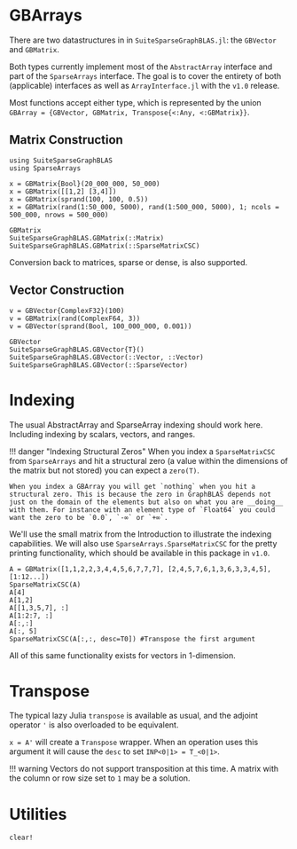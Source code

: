 # GBArrays

There are two datastructures in in `SuiteSparseGraphBLAS.jl`: the `GBVector` and `GBMatrix`.

Both types currently implement most of the `AbstractArray` interface and part of the `SparseArrays`
interface. 
The goal is to cover the entirety of both (applicable) interfaces as well as `ArrayInterface.jl`
with the `v1.0` release. 

Most functions accept either type, which is represented by the union 
`GBArray = {GBVector, GBMatrix, Transpose{<:Any, <:GBMatrix}}`. 

## Matrix Construction
```@setup mat
using SuiteSparseGraphBLAS
using SparseArrays
```
```@repl mat
x = GBMatrix{Bool}(20_000_000, 50_000)
x = GBMatrix([[1,2] [3,4]])
x = GBMatrix(sprand(100, 100, 0.5))
x = GBMatrix(rand(1:50_000, 5000), rand(1:500_000, 5000), 1; ncols = 500_000, nrows = 500_000)
```

```@docs
GBMatrix
SuiteSparseGraphBLAS.GBMatrix(::Matrix)
SuiteSparseGraphBLAS.GBMatrix(::SparseMatrixCSC)
```
Conversion back to matrices, sparse or dense, is also supported.
## Vector Construction
```@repl mat
v = GBVector{ComplexF32}(100)
v = GBMatrix(rand(ComplexF64, 3))
v = GBVector(sprand(Bool, 100_000_000, 0.001))
```

```@docs
GBVector
SuiteSparseGraphBLAS.GBVector{T}()
SuiteSparseGraphBLAS.GBVector(::Vector, ::Vector)
SuiteSparseGraphBLAS.GBVector(::SparseVector)
```

# Indexing

The usual AbstractArray and SparseArray indexing should work here. Including indexing by scalars, vectors, and ranges.

!!! danger "Indexing Structural Zeros"
    When you index a `SparseMatrixCSC` from `SparseArrays` and hit a structural zero (a value within the dimensions of the matrix but not stored) you can expect a `zero(T)`.

    When you index a GBArray you will get `nothing` when you hit a structural zero. This is because the zero in GraphBLAS depends not just on the domain of the elements but also on what you are __doing__ with them. For instance with an element type of `Float64` you could want the zero to be `0.0`, `-∞` or `+∞`.

We'll use the small matrix from the Introduction to illustrate the indexing capabilities. We will also use `SparseArrays.SparseMatrixCSC` for the pretty printing functionality, which should be available in this package in `v1.0`.

```@repl mat
A = GBMatrix([1,1,2,2,3,4,4,5,6,7,7,7], [2,4,5,7,6,1,3,6,3,3,4,5], [1:12...])
SparseMatrixCSC(A)
A[4]
A[1,2]
A[[1,3,5,7], :]
A[1:2:7, :]
A[:,:]
A[:, 5]
SparseMatrixCSC(A[:,:, desc=T0]) #Transpose the first argument
```

All of this same functionality exists for vectors in 1-dimension.

# Transpose
The typical lazy Julia `transpose` is available as usual, and the adjoint operator `'` is also
overloaded to be equivalent.

`x = A'` will create a `Transpose` wrapper.
When an operation uses this argument it will cause the `desc` to set `INP<0|1> = T_<0|1>`. 

!!! warning
    Vectors do not support transposition at this time. A matrix with the column or row size set to `1` may be a solution.

# Utilities

```@docs
clear!
```